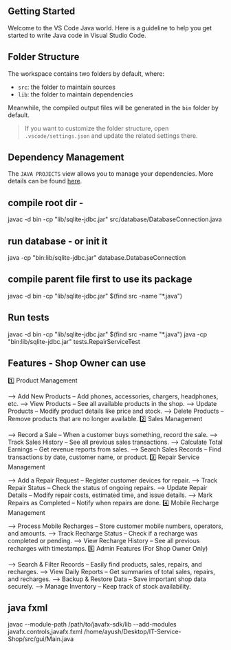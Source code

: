 ## Getting Started

Welcome to the VS Code Java world. Here is a guideline to help you get started to write Java code in Visual Studio Code.

## Folder Structure

The workspace contains two folders by default, where:

- `src`: the folder to maintain sources
- `lib`: the folder to maintain dependencies

Meanwhile, the compiled output files will be generated in the `bin` folder by default.

> If you want to customize the folder structure, open `.vscode/settings.json` and update the related settings there.

## Dependency Management

The `JAVA PROJECTS` view allows you to manage your dependencies. More details can be found [here](https://github.com/microsoft/vscode-java-dependency#manage-dependencies).


## compile root dir - 
javac -d bin -cp "lib/sqlite-jdbc.jar" src/database/DatabaseConnection.java
## run database - or init it
java -cp "bin:lib/sqlite-jdbc.jar" database.DatabaseConnection

## compile parent file first to use its package
javac -d bin -cp "lib/sqlite-jdbc.jar" $(find src -name "*.java")



## Run tests 
javac -d bin -cp "lib/sqlite-jdbc.jar" $(find src -name "*.java")
java -cp "bin:lib/sqlite-jdbc.jar" tests.RepairServiceTest


## Features - Shop Owner can use

1️⃣ Product Management

--> Add New Products – Add phones, accessories, chargers, headphones, etc.
--> View Products – See all available products in the shop.
--> Update Products – Modify product details like price and stock.
--> Delete Products – Remove products that are no longer available.
2️⃣ Sales Management

--> Record a Sale – When a customer buys something, record the sale.
--> Track Sales History – See all previous sales transactions.
--> Calculate Total Earnings – Get revenue reports from sales.
--> Search Sales Records – Find transactions by date, customer name, or product.
3️⃣ Repair Service Management

--> Add a Repair Request – Register customer devices for repair.
--> Track Repair Status – Check the status of ongoing repairs.
--> Update Repair Details – Modify repair costs, estimated time, and issue details.
--> Mark Repairs as Completed – Notify when repairs are done.
4️⃣ Mobile Recharge Management

--> Process Mobile Recharges – Store customer mobile numbers, operators, and amounts.
--> Track Recharge Status – Check if a recharge was completed or pending.
--> View Recharge History – See all previous recharges with timestamps.
5️⃣ Admin Features (For Shop Owner Only)

--> Search & Filter Records – Easily find products, sales, repairs, and recharges.
--> View Daily Reports – Get summaries of total sales, repairs, and recharges.
--> Backup & Restore Data – Save important shop data securely.
--> Manage Inventory – Keep track of stock availability.



## java fxml
javac --module-path /path/to/javafx-sdk/lib --add-modules javafx.controls,javafx.fxml /home/ayush/Desktop/IT-Service-Shop/src/gui/Main.java